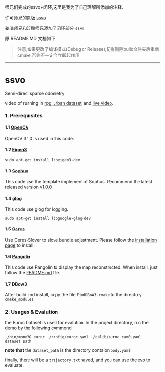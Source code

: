 师兄们完成的ssvo+闭环,这里是我为了自己理解所添加的注释.

许可师兄的原版 [ssvo](https://github.com/kokerf/ssvo)

姜浩师兄和邓毅师兄添加了闭环部分 [ssvo](https://github.com/JHzss/ssvo)

原 README.MD 文档如下

> 注意,如果更改了编译模式(Debug or Release),记得删除build文件夹后重新cmake,否则不一定会立即起作用

-----

# ssvo

Semi-direct sparse odometry

video of running in [rpg_urban dataset](https://www.youtube.com/watch?v=2AnIj_QFtow), and [live video](https://www.youtube.com/watch?v=ISGDrrDcUB0).

### 1. Prerequisites

#### 1.1 [OpenCV](http://opencv.org)
OpenCV 3.1.0 is used in this code.

#### 1.2 [Eigen3](http://eigen.tuxfamily.org/index.php?title=Main_Page)
```shell
sudo apt-get install libeigen3-dev
```

#### 1.3 [Sophus](https://github.com/strasdat/Sophus)
This code use the template implement of Sophus. Recommend the latest released version [v1.0.0](https://github.com/strasdat/Sophus/tree/v1.0.0)

#### 1.4 [glog](https://github.com/google/glog)
This code use glog for logging.
```shell
sudo apt-get install libgoogle-glog-dev
```

#### 1.5 [Ceres](http://ceres-solver.org/installation.html)
Use Ceres-Slover to slove bundle adjustment. Please follow the [installation page](http://ceres-solver.org/installation.html#section-customizing) to install.

#### 1.6 [Pangolin](https://github.com/stevenlovegrove/Pangolin)
This code use Pangolin to display the map reconstructed. When install, just follow the [README.md](https://github.com/stevenlovegrove/Pangolin/blob/master/README.md) file.

#### 1.7 [DBow3](https://github.com/kokerf/DBow3)
After build and install, copy the file `FindDBoW3.cmake` to the directory `cmake_modules`

### 2. Usages & Evalution
the Euroc Dataset is used for evalution. In the project directory, run the demo by the following commond
```shell
./bin/monoVO_euroc ./config/euroc.yaml ./calib/euroc_cam0.yaml dataset_path
```
**note that** the `dataset_path` is the directory contaion `body.yaml`

finally, there will be a `trajectory.txt` saved, and you can use the [evo](https://github.com/MichaelGrupp/evo) to evaluate.
